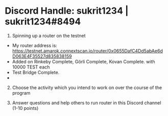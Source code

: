 # Discord Handle: sukrit1234 | sukrit1234#8494

1) Spinning up a router on the testnet
- My router address is: https://testnet.amarok.connextscan.io/router/0x0655DafC4Dd5abAe6dD063E4F35527d835838159
- Added on Rinkeby Complete, Görli Complete, Kovan Complete. with 10000 TEST each
- Test Bridge Complete.
- 


2) Choose the activity which you intend to work on over the course of the program
 

3) Answer questions and help others to run router in this Discord channel (1-10 points)
